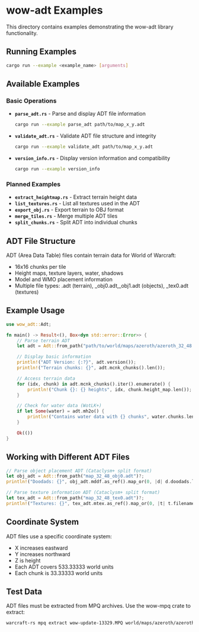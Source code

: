 # wow-adt Examples

This directory contains examples demonstrating the wow-adt library functionality.

## Running Examples

```bash
cargo run --example <example_name> [arguments]
```

## Available Examples

### Basic Operations

- **`parse_adt.rs`** - Parse and display ADT file information

  ```bash
  cargo run --example parse_adt path/to/map_x_y.adt
  ```

- **`validate_adt.rs`** - Validate ADT file structure and integrity

  ```bash
  cargo run --example validate_adt path/to/map_x_y.adt
  ```

- **`version_info.rs`** - Display version information and compatibility

  ```bash
  cargo run --example version_info
  ```

### Planned Examples

- **`extract_heightmap.rs`** - Extract terrain height data
- **`list_textures.rs`** - List all textures used in the ADT
- **`export_obj.rs`** - Export terrain to OBJ format
- **`merge_tiles.rs`** - Merge multiple ADT tiles
- **`split_chunks.rs`** - Split ADT into individual chunks

## ADT File Structure

ADT (Area Data Table) files contain terrain data for World of Warcraft:

- 16x16 chunks per tile
- Height maps, texture layers, water, shadows
- Model and WMO placement information
- Multiple file types: .adt (terrain), _obj0.adt,_obj1.adt (objects), _tex0.adt (textures)

## Example Usage

```rust
use wow_adt::Adt;

fn main() -> Result<(), Box<dyn std::error::Error>> {
    // Parse terrain ADT
    let adt = Adt::from_path("path/to/world/maps/azeroth/azeroth_32_48.adt")?;

    // Display basic information
    println!("ADT Version: {:?}", adt.version());
    println!("Terrain chunks: {}", adt.mcnk_chunks().len());

    // Access terrain data
    for (idx, chunk) in adt.mcnk_chunks().iter().enumerate() {
        println!("Chunk {}: {} heights", idx, chunk.height_map.len());
    }

    // Check for water data (WotLK+)
    if let Some(water) = adt.mh2o() {
        println!("Contains water data with {} chunks", water.chunks.len());
    }

    Ok(())
}
```

## Working with Different ADT Files

```rust
// Parse object placement ADT (Cataclysm+ split format)
let obj_adt = Adt::from_path("map_32_48_obj0.adt")?;
println!("Doodads: {}", obj_adt.mddf.as_ref().map_or(0, |d| d.doodads.len()));

// Parse texture information ADT (Cataclysm+ split format)  
let tex_adt = Adt::from_path("map_32_48_tex0.adt")?;
println!("Textures: {}", tex_adt.mtex.as_ref().map_or(0, |t| t.filenames.len()));
```

## Coordinate System

ADT files use a specific coordinate system:

- X increases eastward
- Y increases northward
- Z is height
- Each ADT covers 533.33333 world units
- Each chunk is 33.33333 world units

## Test Data

ADT files must be extracted from MPQ archives.
Use the wow-mpq crate to extract:

```bash
warcraft-rs mpq extract wow-update-13329.MPQ world/maps/azeroth/azeroth_32_48.adt
```
